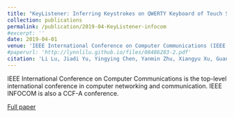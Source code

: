 ```yaml
---
title: "KeyListener: Inferring Keystrokes on QWERTY Keyboard of Touch Screen through Acoustic Signals"
collection: publications
permalink: /publication/2019-04-KeyListener-infocom
#excerpt: ''
date: 2019-04-01
venue: 'IEEE International Conference on Computer Communications (IEEE INFOCOM 2019)'
#paperurl: 'http://lynnlilu.github.io/files/08486283-2.pdf'
citation: 'Li Lu, Jiadi Yu, Yingying Chen, Yanmin Zhu, Xiangyu Xu, Guangtao Xue, Minglu Li. (2019). &quot;KeyListener: Inferring Keystrokes on QWERTY Keyboard of Touch Screen through Acoustic Signals.&quot; <i>IEEE INFOCOM 2019</i>. Paris, France. pp. 775-783. doi: 10.1109/INFOCOM.2019.8737591'
---
```


IEEE International Conference on Computer Communications is the top-level international conference in computer networking and communication. IEEE INFOCOM is also a CCF-A conference.

[Full paper](https://ieeexplore.ieee.org/document/8737591)

